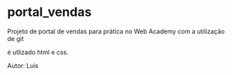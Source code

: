 # portal_vendas
Projeto de portal de vendas
para prática no Web Academy
com a utilização de git

é utlizado html e css.

Autor:
    Luis

